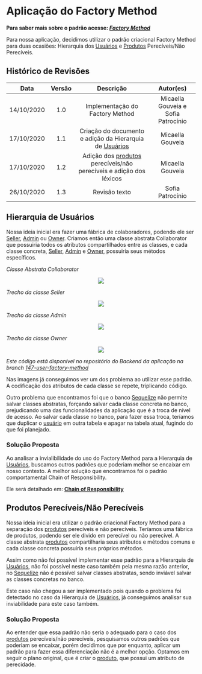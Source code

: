 # Aplicação do Factory Method
**Para saber mais sobre o padrão acesse: [*Factory Method*](Project/Estudos/criacional?id=Factory-Method.md)**

Para nossa aplicação, decidimos utilizar o padrão criacional Factory Method para duas ocasiões: Hierarquia dos [Usuários](Modeling/objeto?id=usuário) e [Produtos](Modeling/objeto?id=Produto) Perecíveis/Não Perecíveis.

## Histórico de Revisões
| Data | Versão | Descrição | Autor(es) |
|:----:|:------:|:---------:|:---------:|
| 14/10/2020 | 1.0 | Implementação do Factory Method | Micaella Gouveia e Sofia Patrocínio |
| 17/10/2020 | 1.1 | Criação do documento e adição da Hierarquia de [Usuários](Modeling/objeto?id=usuário) | Micaella Gouveia |
| 17/10/2020 | 1.2 | Adição dos [produtos](Modeling/objeto?id=Produto) perecíveis/não perecíveis e adição dos léxicos| Micaella Gouveia |
| 26/10/2020 | 1.3 |        Revisão texto             | Sofia Patrocínio |

## Hierarquia de Usuários
Nossa ideia inicial era fazer uma fábrica de colaboradores, podendo ele ser [Seller](Modeling/objeto?id=Seller), [Admin](Modeling/objeto?id=Admin) ou [Owner](Modeling/objeto?id=Owner). Criamos então uma classe abstrata Collaborator que possuiria todos os atributos compartilhados entre as classes, e cada classe concreta, [Seller](Modeling/objeto?id=Seller), [Admin](Modeling/objeto?id=Admin) e [Owner](Modeling/objeto?id=Owner), possuiria seus métodos específicos. 


*Classe Abstrata Collaborator*

<p align="center">
<img src="/assets/padroes/factoryMethod/collaborator.png" class="codes-prints" />
</p>

*Trecho da classe Seller*

<p align="center">
<img src="/assets/padroes/factoryMethod/seller.png" class="codes-prints" />
</p>

*Trecho da classe Admin*

<p align="center">
<img src="/assets/padroes/factoryMethod/admin.png" class="codes-prints" />
</p>

*Trecho da classe Owner*

<p align="center">
<img src="/assets/padroes/factoryMethod/owner.png" class="codes-prints" />
</p>


*Este código está disponível no repositório do Backend da aplicação na branch [*147-user-factory-method*](https://github.com/UnBArqDsw/2020.1_G12_Stock_Backend/commit/83b291205906be740c160b63d0b75e28257d0a3a)*


Nas imagens já conseguimos ver um dos problema ao utilizar esse padrão. A codificação dos atributos de cada classe se repete, triplicando código. 

Outro problema que encontramos foi que o banco [Sequelize](Modeling/objeto?id=Sequelize) não permite salvar classes abstratas, forçando salvar cada classe concreta no banco, prejudicando uma das funcionalidades da aplicação que é a troca de nível de acesso. Ao salvar cada classe no banco, para fazer essa troca, teríamos que duplicar o [usuário](Modeling/objeto?id=usuário) em outra tabela e apagar na tabela atual, fugindo do que foi planejado. 



### Solução Proposta
Ao analisar a invialibilidade do uso do Factory Method para a Hierarquia de [Usuários](Modeling/objeto?id=usuário), buscamos outros padrões que poderiam melhor se encaixar em nosso contexto. A melhor solução que encontramos foi o padrão comportamental Chain of Responsibility. 

Ele será detalhado em: [**Chain of Responsibility**](DesignPatterns/ChainResponsibility.md)

## Produtos Perecíveis/Não Perecíveis
Nossa ideia inicial era utilizar o padrão criacional Factory Method para a separação dos [produtos](Modeling/objeto?id=Produto) perecíveis e não perecíveis. Teríamos uma fábrica de produtos, podendo ser ele divido em perecível ou não perecível. A classe abstrata [produtos](Modeling/objeto?id=Produto) compartilharia seus atributos e métodos comuns e cada classe concreta possuiria seus próprios métodos.

Assim como não foi possível implementar esse padrão para a Hierarquia de [Usuários](Modeling/objeto?id=usuário), não foi possível neste caso também pela mesma razão anterior, no [Sequelize](Modeling/objeto?id=Sequelize) não é possível salvar classes abstratas, sendo inviável salvar as classes concretas no banco. 

Este caso não chegou a ser implementado pois quando o problema foi detectado no caso da Hierarquia de [Usuários](Modeling/objeto?id=usuário), já conseguimos analisar sua inviabilidade para este caso também.

### Solução Proposta
Ao entender que essa padrão não seria o adequado para o caso dos [produtos](Modeling/objeto?id=Produto) perecíveis/não perecíveis, pesquisamos outros padrões que poderiam se encaixar, porém decidimos que por enquanto, aplicar um padrão para fazer essa diferenciação não é a melhor opção. Optamos em seguir o plano original, que é criar o [produto](Modeling/objeto?id=Produto), que possui um atributo de perecidade.





